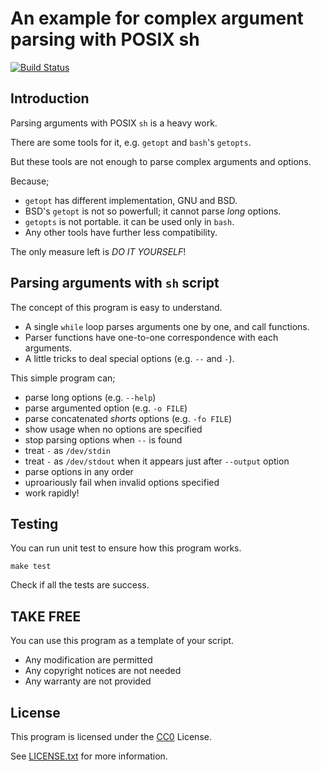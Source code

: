 # An example for complex argument parsing with POSIX sh

[![Build Status](https://travis-ci.org/manicmaniac/argument-parser-sample.sh.svg?branch=master)](https://travis-ci.org/manicmaniac/argument-parser-sample.sh)

## Introduction

Parsing arguments with POSIX `sh` is a heavy work.

There are some tools for it, e.g. `getopt` and `bash`'s `getopts`.

But these tools are not enough to parse complex arguments and options.

Because;

- `getopt` has different implementation, GNU and BSD.
- BSD's `getopt` is not so powerfull; it cannot parse *long* options.
- `getopts` is not portable. it can be used only in `bash`.
- Any other tools have further less compatibility.

The only measure left is *DO IT YOURSELF*!

## Parsing arguments with `sh` script

The concept of this program is easy to understand.

- A single `while` loop parses arguments one by one, and call functions.
- Parser functions have one-to-one correspondence with each arguments.
- A little tricks to deal special options (e.g. `--` and `-`).

This simple program can;

- parse long options (e.g. `--help`)
- parse argumented option (e.g. `-o FILE`)
- parse concatenated *shorts* options (e.g. `-fo FILE`)
- show usage when no options are specified
- stop parsing options when `--` is found
- treat `-` as `/dev/stdin`
- treat `-` as `/dev/stdout` when it appears just after `--output` option
- parse options in any order
- uproariously fail when invalid options specified
- work rapidly!

## Testing

You can run unit test to ensure how this program works.

    make test

Check if all the tests are success.

## TAKE FREE

You can use this program as a template of your script.

- Any modification are permitted
- Any copyright notices are not needed
- Any warranty are not provided

## License

This program is licensed under the [CC0](http://creativecommons.org/publicdomain/zero/1.0/legalcode) License.

See [LICENSE.txt](LICENSE.txt) for more information.

